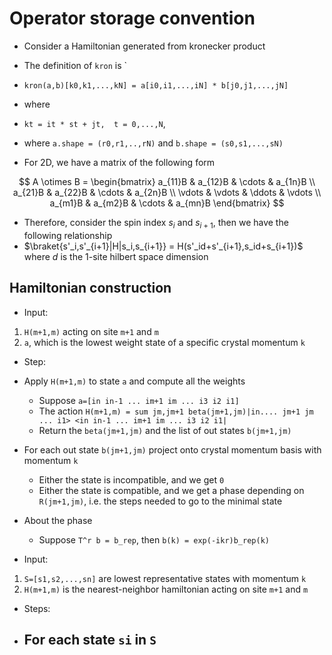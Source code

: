# Operator storage convention
- Consider a Hamiltonian generated from kronecker product
- The definition of `kron` is `
- `kron(a,b)[k0,k1,...,kN] = a[i0,i1,...,iN] * b[j0,j1,...,jN]`
- where 
- `kt = it * st + jt,  t = 0,...,N`, 
- where `a.shape = (r0,r1,..,rN)` and `b.shape = (s0,s1,...,sN)`

- For 2D, we have a matrix of the following form 
  
$$
A \otimes B = 
\begin{bmatrix}
a_{11}B & a_{12}B & \cdots & a_{1n}B \\
a_{21}B & a_{22}B & \cdots & a_{2n}B \\
\vdots & \vdots & \ddots & \vdots \\
a_{m1}B & a_{m2}B & \cdots & a_{mn}B
\end{bmatrix}
$$

- Therefore, consider the spin index $s_i$ and $s_{i+1}$, then we have the following relationship 
- $\braket{s'_i,s'_{i+1}|H|s_i,s_{i+1}} = H(s'_id+s'_{i+1},s_id+s_{i+1})$ where $d$ is the 1-site hilbert space dimension

## Hamiltonian construction
- Input: 
1. `H(m+1,m)` acting on site `m+1` and `m`
2. `a`, which is the lowest weight state of a specific crystal momentum `k` 

- Step:
- Apply `H(m+1,m)` to state `a` and compute all the weights
  - Suppose `a=[in in-1 ... im+1 im ... i3 i2 i1]`
  - The action `H(m+1,m) = sum jm,jm+1 beta(jm+1,jm)|in.... jm+1 jm ... i1> <in in-1 ... im+1 im ... i3 i2 i1|`
  - Return the `beta(jm+1,jm)` and the list of out states `b(jm+1,jm)`
- For each out state `b(jm+1,jm)` project onto crystal momentum basis with momentum `k`
  - Either the state is incompatible, and we get `0`
  - Either the state is compatible, and we get a phase depending on `R(jm+1,jm)`, i.e. the steps needed to go to the minimal state

- About the phase
  - Suppose `T^r b = b_rep`, then `b(k) = exp(-ikr)b_rep(k)` 
- Input:
1. `S=[s1,s2,...,sn]` are lowest representative states with momentum `k`
2. `H(m+1,m)` is the nearest-neighbor hamiltonian acting on site `m+1` and `m`

- Steps:
- For each state `si` in `S`
  - 